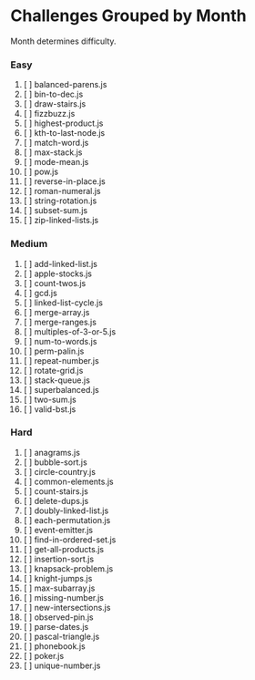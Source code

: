 # Challenges Grouped by Month
Month determines difficulty.

### Easy
1. [ ] balanced-parens.js
1. [ ] bin-to-dec.js
1. [ ] draw-stairs.js
1. [ ] fizzbuzz.js
1. [ ] highest-product.js
1. [ ] kth-to-last-node.js
1. [ ] match-word.js
1. [ ] max-stack.js
1. [ ] mode-mean.js
1. [ ] pow.js
1. [ ] reverse-in-place.js
1. [ ] roman-numeral.js
1. [ ] string-rotation.js
1. [ ] subset-sum.js
1. [ ] zip-linked-lists.js

### Medium
1. [ ] add-linked-list.js
1. [ ] apple-stocks.js
1. [ ] count-twos.js
1. [ ] gcd.js
1. [ ] linked-list-cycle.js
1. [ ] merge-array.js
1. [ ] merge-ranges.js
1. [ ] multiples-of-3-or-5.js	
1. [ ] num-to-words.js
1. [ ] perm-palin.js
1. [ ] repeat-number.js
1. [ ] rotate-grid.js
1. [ ] stack-queue.js
1. [ ] superbalanced.js
1. [ ] two-sum.js
1. [ ] valid-bst.js

### Hard
1. [ ] anagrams.js
1. [ ] bubble-sort.js
1. [ ] circle-country.js
1. [ ] common-elements.js
1. [ ] count-stairs.js
1. [ ] delete-dups.js
1. [ ] doubly-linked-list.js
1. [ ] each-permutation.js
1. [ ] event-emitter.js
1. [ ] find-in-ordered-set.js
1. [ ] get-all-products.js
1. [ ] insertion-sort.js
1. [ ] knapsack-problem.js
1. [ ] knight-jumps.js
1. [ ] max-subarray.js
1. [ ] missing-number.js
1. [ ] new-intersections.js
1. [ ] observed-pin.js
1. [ ] parse-dates.js
1. [ ] pascal-triangle.js
1. [ ] phonebook.js
1. [ ] poker.js
1. [ ] unique-number.js